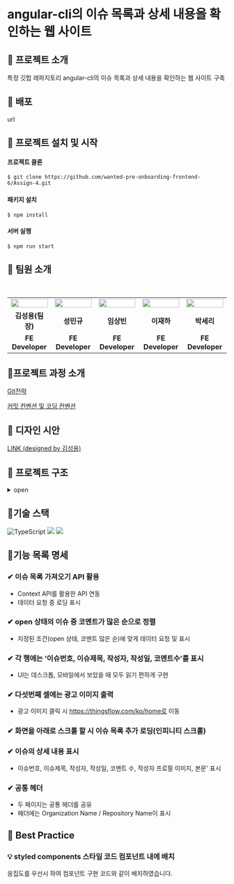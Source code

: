 # angular-cli의 이슈 목록과 상세 내용을 확인하는 웹 사이트 

## 📌 프로젝트 소개

특정 깃헙 레파지토리 angular-cli의 이슈 목록과 상세 내용을 확인하는 웹 사이트 구축

## 📌 배포

 url
<br />

## 📌 프로젝트 설치 및 시작

#### 프로젝트 클론

```shell
$ git clone https://github.com/wanted-pre-onboarding-frontend-6/Assign-4.git
```

#### 패키지 설치

```shell
$ npm install
```

#### 서버 실행

```shell
$ npm run start
```

## 📌 팀원 소개

<br/>

<table align="center">
<tr >
<td align="center"><a href="https://github.com/LoggingCo"><img  src="https://avatars.githubusercontent.com/LoggingCo" width="100%"  height="50%"/></a></td>
<td align="center"><a href="https://github.com/sming0112"><img src="https://avatars.githubusercontent.com/sming0112" width="100%"  height="50%"/></a></td>
<td align="center"><a href="https://github.com/YSBINN"><img src="https://avatars.githubusercontent.com/YSBINN" width="100%" height="50%" /></a></td>
<td align="center"><a href="https://github.com/Leejha"><img src="https://avatars.githubusercontent.com/Leejha" width="100%"  height="50%"/></a></td>
<td align="center"><a href="https://github.com/seriparkdev"><img src="https://avatars.githubusercontent.com/seriparkdev" width="100%"  height="50%"/></a></td>
</tr>
<tr>
<td align="center"><b>김성용(팀장)</b></td>
<td align="center"><b>성민규</b></td>
<td align="center"><b>임상빈</b></td>
<td align="center"><b>이재하</b></td>
<td align="center"><b>박세리</b></td>
</tr>
<tr>
<td align="center"><b>FE Developer</b></td>
<td align="center"><b>FE Developer</b></td>
<td align="center"><b>FE Developer</b></td>
<td align="center"><b>FE Developer</b></td>
<td align="center"><b>FE Developer</b></td>
</tr>
</table>

## 📌프로젝트 과정 소개

[Git전략](https://github.com/wanted-pre-onboarding-frontend-6/Assign-1/wiki/Git-%EC%A0%84%EB%9E%B5)

[커밋 컨벤션 및 코딩 컨벤션](https://github.com/wanted-pre-onboarding-frontend-6/Assign-1/wiki/%EC%BB%A4%EB%B0%8B-%EC%BB%A8%EB%B2%A4%EC%85%98-%EB%B0%8F-%EC%BD%94%EB%94%A9-%EC%BB%A8%EB%B2%A4%EC%85%98)

## 📌 디자인 시안
[LINK (designed by 김성용)](https://www.figma.com/file/55oSEG2YGeBtfyCHRy5B8k/Untitled?node-id=0%3A1)

## 📌 프로젝트 구조

<details>
<summary>open</summary>

```
├─apis
├─assets
│  ├─font
│  └─img
├─components
│  ├─content
│  ├─layout
│  │  ├─footer
│  │  ├─header
│  │  │  └─search
│  │  └─sidebar
│  └─spinner
├─hooks
├─pages
│  ├─home
│  │  └─components
│  │      └─homeMovieList
│  │          ├─content
│  │          └─sidebar
│  ├─movieDetail
│  │  └─components
│  ├─nowPlaying
│  └─search
├─queries
│  └─movie
├─styles
└─types
    ├─api
    └─style
```

</details>

## 📌기술 스택
 
![TypeScript](https://img.shields.io/badge/typescript-%23007ACC.svg?style=for-the-badge&logo=typescript&logoColor=white) 
![](https://img.shields.io/badge/React-20232A?style=for-the-badge&logo=react&logoColor=61DAFB) 
![](https://img.shields.io/badge/styled--components-DB7093?style=for-the-badge&logo=styled-components&logoColor=white)

## 📌기능 목록 명세

### ✔ 이슈 목록 가져오기 API 활용

-   Context API를 활용한 API 연동
-   데이터 요청 중 로딩 표시

### ✔ open 상태의 이슈 중 코멘트가 많은 순으로 정렬

-   지정된 조건(open 상태, 코멘트 많은 순)에 맞게 데이터 요청 및 표시

### ✔ 각 행에는 ‘이슈번호, 이슈제목, 작성자, 작성일, 코멘트수’를 표시

-   UI는 데스크톱, 모바일에서 보았을 때 모두 읽기 편하게 구현


### ✔ 다섯번째 셀에는 광고 이미지 출력

-   광고 이미지 클릭 시 https://thingsflow.com/ko/home로 이동

### ✔ 화면을 아래로 스크롤 할 시 이슈 목록 추가 로딩(인피니티 스크롤)


### ✔ 이슈의 상세 내용 표시

-   이슈번호, 이슈제목, 작성자, 작성일, 코멘트 수, 작성자 프로필 이미지, 본문' 표시

### ✔ 공통 헤더

-   두 페이지는 공통 헤더를 공유
-   헤더에는 Organization Name / Repository Name이 표시

## 📌 Best Practice

<!-- ### 💡 React Query 채택 이유

fetching, caching, user state 업데이트 등을 리액트 애플리케이션에서 처리할 때 편리하고, 이번 과제의 요구 사항인 infinite scroll 구현 기능(useInfiniteQuery) 또한 제공하기 때문에 채택했습니다. -->

### 💡 styled components 스타일 코드 컴포넌트 내에 배치

응집도를 우선시 하여 컴포넌트 구현 코드와 같이 배치하였습니다.
